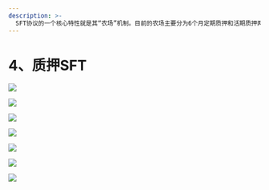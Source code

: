 ```yaml
---
description: >-
  SFT协议的一个核心特性就是其“农场”机制。目前的农场主要分为6个月定期质押和活期质押两种形式。在6个月定期农场中，用户只需将SFT质押到农场池中，即可享受年化收益率20%-35%的每日浮动收益，而质押的SFT需要在6个月后才能解锁。另一方面，活期农场提供的固定年化收益为10%，用户可以随时赎回SFT，无时间限制，这大大提升了资产的灵活性
---
```


# 4、质押SFT

![](https://lh4.googleusercontent.com/IMf4WtxX4qmSWrgmjMiN0uqHGRJg6ADjoCzKPnYTTrWKT3q8xGNfOes0XyG0u0iZ1sDQUDvQcRR25UnW5\_ITDV257ECGmvqF2ld5KUUztuvevLzF3VVucN8uDNoW5nQjdsm7rRBJNJDdRjyT0DqYPS8)

![](https://lh4.googleusercontent.com/uZDV2REQS1fY0LVuZXGW3H9APT0\_OWbK6fdGFwhCghKAIZKGqoCNBC2\_URzYj4DlRnDEjOXNmZUI6gY7ICProAfIkh5KjP0lLoUMYe9CE0EBN6S3EZ\_dQ7UX-M9zlm2wGkFU-VilhCDX1fuLJRBQsfc)

![](https://lh4.googleusercontent.com/hxdUuoYhUA6JRHb7rmt\_g50or-HCBLekU2qTsn06OzJZL8bMTfIh02Am2flDeUsRfY3xEu1jhr6RYmAJVIB57CwvE06T1Za63tZXRGWcDhKsjer1z\_WSVtAoZ5RnjlPcPIa5nzjBHrzXK2iFmoj-EFU)

![](https://lh4.googleusercontent.com/BvKxKr4g5CJLgD6qiznzvDoJwsBFXfvgG5Sm\_Y30M3Q\_MVWwYRkbuKts8n\_py9kykZBX4EUQf8JIDjiolCr5ccEs2JLqym9LMpKkrje3voE\_UwALePxOwpvgNWHB7jL-dUSF\_DldSZHY9SXIfEQpqgw)

![](https://lh6.googleusercontent.com/g23fWTxmJyr-0O4Y0IiRv3fy2wWBPbgyzmqOHOKXo7nEqQBTDwQylRnkrng2Lf8peFkprp7yR1RQLKsYhXRd5EoqHCkHCmv48LM7UzjPHj3OaiLy7xScZ-hxnAnI7b0NDs\_efaOJjRwF7\_E13EW-Lyk)

![](https://lh5.googleusercontent.com/Jg7zjRgebcNxmxLNzgGm2uQtxCO6mfmXer9BHq88pk4FfchEb1AMMYSBA20SDK-hexKKos72Z7Wpj9UpIz5C3BWI2Y49Q5d0pR46Jne1Yb0TBQwT81RG1-ZbEP9zxY2tnSlVvsUpbuYbxFpcz1Ah-9s)

![](https://lh5.googleusercontent.com/\_RPOJlBg50OJodgqbrA7YdTx\_zLnw4AdTktINOAqHN0Bm723P37m2OtbQAzJX4LB6GSn6x0aBm1U3wVvGaiSGPBSn\_in1hevfpFMm-0U31BaSV6jxTpjsQdCSR8uKfZ41Vd3uf6OxUKnBRhWSeVOnt8)
